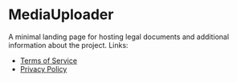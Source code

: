 # MediaUploader

A minimal landing page for hosting legal documents and additional information about the project. Links:

- [Terms of Service](https://kevin8688.github.io/my-site/docs/docs/terms-of-service.md)
- [Privacy Policy](https://kevin8688.github.io/my-site/docs/privacy-policy.md)

